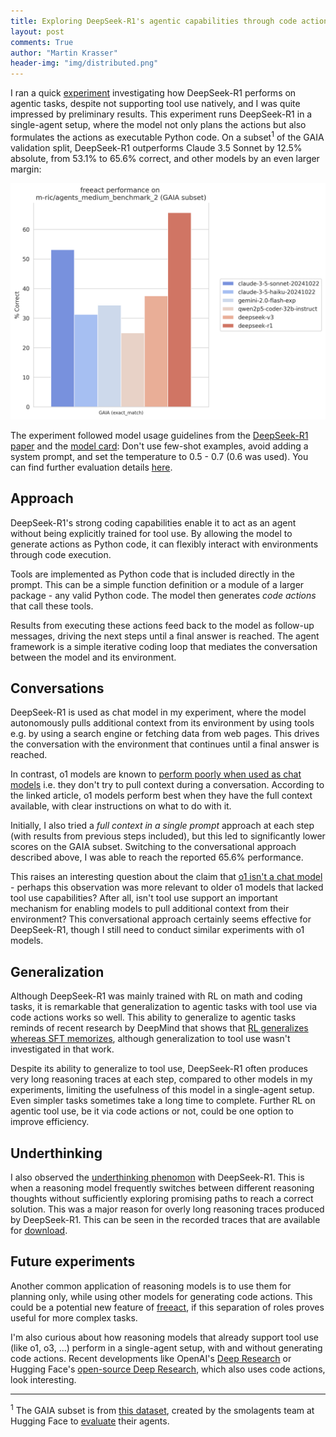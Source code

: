 ```yaml
---
title: Exploring DeepSeek-R1's agentic capabilities through code actions
layout: post
comments: True
author: "Martin Krasser"
header-img: "img/distributed.png"
---
```


I ran a quick [experiment](https://github.com/gradion-ai/freeact/blob/main/evaluation/README.md) investigating how DeepSeek-R1 performs on agentic tasks, despite not supporting tool use natively, and I was quite impressed by preliminary results. This experiment runs DeepSeek-R1 in a single-agent setup, where the model not only plans the actions but also formulates the actions as executable Python code. On a subset<sup>1</sup> of the GAIA validation split, DeepSeek-R1 outperforms Claude 3.5 Sonnet by 12.5% absolute, from 53.1% to 65.6% correct, and other models by an even larger margin:

![eval](/img/2025-02-05/deepseek-r1-eval.png)

The experiment followed model usage guidelines from the [DeepSeek-R1 paper](https://arxiv.org/abs/2501.12948) and the [model card](https://huggingface.co/deepseek-ai/DeepSeek-R1#usage-recommendations): Don't use few-shot examples, avoid adding a system prompt, and set the temperature to 0.5 - 0.7 (0.6 was used). You can find further evaluation details [here](https://github.com/gradion-ai/freeact/blob/main/evaluation/README.md).

## Approach

DeepSeek-R1's strong coding capabilities enable it to act as an agent without being explicitly trained for tool use. By allowing the model to generate actions as Python code, it can flexibly interact with environments through code execution.

Tools are implemented as Python code that is included directly in the prompt. This can be a simple function definition or a module of a larger package - any valid Python code. The model then generates *code actions* that call these tools.

Results from executing these actions feed back to the model as follow-up messages, driving the next steps until a final answer is reached. The agent framework is a simple iterative coding loop that mediates the conversation between the model and its environment.

## Conversations

DeepSeek-R1 is used as chat model in my experiment, where the model autonomously pulls additional context from its environment by using tools e.g. by using a search engine or fetching data from web pages. This drives the conversation with the environment that continues until a final answer is reached.

In contrast, o1 models are known to [perform poorly when used as chat models](https://www.latent.space/p/o1-skill-issue) i.e. they don't try to pull context during a conversation. According to the linked article, o1 models perform best when they have the full context available, with clear instructions on what to do with it.

Initially, I also tried a *full context in a single prompt* approach at each step (with results from previous steps included), but this led to significantly lower scores on the GAIA subset. Switching to the conversational approach described above, I was able to reach the reported 65.6% performance.

This raises an interesting question about the claim that [o1 isn't a chat model](https://www.latent.space/p/o1-skill-issue) - perhaps this observation was more relevant to older o1 models that lacked tool use capabilities? After all, isn't tool use support an important mechanism for enabling models to pull additional context from their environment? This conversational approach certainly seems effective for DeepSeek-R1, though I still need to conduct similar experiments with o1 models.

## Generalization

Although DeepSeek-R1 was mainly trained with RL on math and coding tasks, it is remarkable that generalization to agentic tasks with tool use via code actions works so well. This ability to generalize to agentic tasks reminds of recent research by DeepMind that shows that [RL generalizes whereas SFT memorizes](https://arxiv.org/abs/2501.17161), although generalization to tool use wasn't investigated in that work.

Despite its ability to generalize to tool use, DeepSeek-R1 often produces very long reasoning traces at each step, compared to other models in my experiments, limiting the usefulness of this model in a single-agent setup. Even simpler tasks sometimes take a long time to complete. Further RL on agentic tool use, be it via code actions or not, could be one option to improve efficiency.

## Underthinking

I also observed the [underthinking phenomon](https://arxiv.org/abs/2501.18585) with DeepSeek-R1. This is when a reasoning model frequently switches between different reasoning thoughts without sufficiently exploring promising paths to reach a correct solution. This was a major reason for overly long reasoning traces produced by DeepSeek-R1. This can be seen in the recorded traces that are available for [download](https://github.com/user-attachments/files/18655103/evaluation-results-agents-5_medium_benchmark_2.zip).

## Future experiments

Another common application of reasoning models is to use them for planning only, while using other models for generating code actions. This could be a potential new feature of [freeact](https://github.com/gradion-ai/freeact), if this separation of roles proves useful for more complex tasks.

I'm also curious about how reasoning models that already support tool use (like o1, o3, ...) perform in a single-agent setup, with and without generating code actions. Recent developments like OpenAI's [Deep Research](https://openai.com/index/introducing-deep-research/) or Hugging Face's [open-source Deep Research](https://huggingface.co/blog/open-deep-research), which also uses code actions, look interesting.

---

<sup>1</sup> The GAIA subset is from [this dataset](https://huggingface.co/datasets/m-ric/agents_medium_benchmark_2), created by the smolagents team at Hugging Face to [evaluate](https://huggingface.co/blog/smolagents#how-strong-are-open-models-for-agentic-workflows) their agents. 
